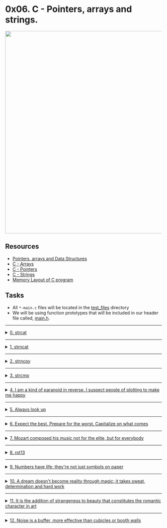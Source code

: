 # 0x06. C - Pointers, arrays and strings.

<p align="center">
    <img src="https://i.postimg.cc/dtJkkJV9/pointers.jpg" width="650">
</p>

## Resources

- [Pointers, arrays and Data Structures](https://gr00t.notion.site/Gr00t-s-C-Notes-94d170461cb7410fa110c998bd10ec03)
- [C - Arrays](https://www.tutorialspoint.com/cprogramming/c_arrays.htm)
- [C - Pointers](https://www.tutorialspoint.com/cprogramming/c_pointers.htm)
- [C - Strings](https://www.tutorialspoint.com/cprogramming/c_strings.htm)
- [Memory Layout of C program](https://aticleworld.com/memory-layout-of-c-program/)

## Tasks

- All `*-main.c` files will be located in the [test_files](./test_files) directory
- We will be using function prototypes that will be included in our header file called, [main.h](./main.h).

---

<details>
<summary><a href="./0-strcat.c">0. strcat</a></summary><br>

<img src="./images/0-strcat.png"/>

> [0-main.c](./test_files/0-main.c) for testing
```c
#include "main.h"
#include <stdio.h>

/**
 * main - check the code
 *
 * Return: Always 0.
 */
int main(void)
{
    char s1[98] = "Hello ";
    char s2[] = "World!\n";
    char *ptr;

    printf("%s\n", s1);
    printf("%s", s2);
    ptr = _strcat(s1, s2);
    printf("%s", s1);
    printf("%s", s2);
    printf("%s", ptr);
    return (0);
}
```

> Expected ouput:
```
Hello 
World!
Hello World!
World!
Hello World!
```

> compiled with:
```bash
gcc -Wall -pedantic -Werror -Wextra -std=gnu89 0-main.c 0-strcat.c -o 0-strcat
```

</details>

---

<details>
<summary><a href="./1-strncat.c">1. strncat</a></summary><br>

<img src="./images/1-strncat.png"/>

    
    
#### `[1-main.c](./test_files/1-main.c)` for testing
```c
#include "main.h"
#include <stdio.h>

/**
 * main - check the code
 *
 * Return: Always 0.
 */
int main(void)
{
    char s1[98] = "Hello ";
    char s2[] = "World!\n";
    char *ptr;

    printf("%s\n", s1);
    printf("%s", s2);
    ptr = _strncat(s1, s2, 1);
    printf("%s\n", s1);
    printf("%s", s2);
    printf("%s\n", ptr);
    ptr = _strncat(s1, s2, 1024);
    printf("%s", s1);
    printf("%s", s2);
    printf("%s", ptr);
    return (0);
}
```

#### Compiled with:
```bash
gcc -Wall -pedantic -Werror -Wextra -std=gnu89 1-main.c 1-strncat.c -o 1-strncat
```

#### Expected ouput:
```
Hello 
World!
Hello W
World!
Hello W
Hello WWorld!
World!
Hello WWorld!
```

</details>

---

<details>
<summary><a href="./2-strncpy.c">2. strncpy</a></summary><br>
    
<img src="./images/2-strncpy.png"/>

#### main.c
```c
#include "main.h"
#include <stdio.h>

/**
 * main - check the code
 *
 * Return: Always 0.
 */
int main(void)
{
    char s1[98];
    char *ptr;
    int i;

    for (i = 0; i < 98 - 1; i++)
    {
        s1[i] = '*';
    }
    s1[i] = '\0';
    printf("%s\n", s1);
    ptr = _strncpy(s1, "First, solve the problem. Then, write the code\n", 5);
    printf("%s\n", s1);
    printf("%s\n", ptr);
    ptr = _strncpy(s1, "First, solve the problem. Then, write the code\n", 90);
    printf("%s", s1);
    printf("%s", ptr);
    for (i = 0; i < 98; i++)
    {
        if (i % 10)
        {
            printf(" ");
        }
        if (!(i % 10) && i)
        {
            printf("\n");
        }
        printf("0x%02x", s1[i]);
    }
    printf("\n");
    return (0);
}
```

#### Compiled with

```bash
gcc -Wall -pedantic -Werror -Wextra -std=gnu89 2-main.c 2-strncpy.c -o 2-strncpy
```

#### Expected output

```
*************************************************************************************************
First********************************************************************************************
First********************************************************************************************
First, solve the problem. Then, write the code
First, solve the problem. Then, write the code
0x46 0x69 0x72 0x73 0x74 0x2c 0x20 0x73 0x6f 0x6c
0x76 0x65 0x20 0x74 0x68 0x65 0x20 0x70 0x72 0x6f
0x62 0x6c 0x65 0x6d 0x2e 0x20 0x54 0x68 0x65 0x6e
0x2c 0x20 0x77 0x72 0x69 0x74 0x65 0x20 0x74 0x68
0x65 0x20 0x63 0x6f 0x64 0x65 0x0a 0x00 0x00 0x00
0x00 0x00 0x00 0x00 0x00 0x00 0x00 0x00 0x00 0x00
0x00 0x00 0x00 0x00 0x00 0x00 0x00 0x00 0x00 0x00
0x00 0x00 0x00 0x00 0x00 0x00 0x00 0x00 0x00 0x00
0x00 0x00 0x00 0x00 0x00 0x00 0x00 0x00 0x00 0x00
0x2a 0x2a 0x2a 0x2a 0x2a 0x2a 0x2a 0x00
```


</details>

---

<details>
<summary><a href="./3-strcmp.c">3. strcmp</a></summary><br>

<img src="./images/3-strcmp.png"/>
    
### main.c
```c
#include "main.h"
#include <stdio.h>

/**
 * main - check the code
 *
 * Return: Always 0.
 */
int main(void)
{
    char s1[] = "Hello";
    char s2[] = "World!";

    printf("%d\n", _strcmp(s1, s2));
    printf("%d\n", _strcmp(s2, s1));
    printf("%d\n", _strcmp(s1, s1));
    return (0);
}
```

#### Compiled with:
```bash
gcc -Wall -pedantic -Werror -Wextra -std=gnu89 3-main.c 3-strcmp.c -o 3-strcmp
```

#### Expected output:
```
-15
15
0
```


</details>

---

<details>
<summary><a href="./4-rev_array.c">4. I am a kind of paranoid in reverse. I suspect people of plotting to make me happy</a></summary><br>

<img src="./images/4-rev_array.png"/>
    
    
#### main.c
```c
#include "main.h"
#include <stdio.h>

/**
 * main - check the code
 * @a: an array of integers
 * @n: the number of elements to swap
 *
 * Return: nothing.
 */
void print_array(int *a, int n)
{
    int i;

    i = 0;
    while (i < n)
    {
        if (i != 0)
        {
            printf(", ");
        }
        printf("%d", a[i]);
        i++;
    }
    printf("\n");
}

/**
 * main - check the code
 *
 * Return: Always 0.
 */
int main(void)
{
    int a[] = {0, 1, 2, 3, 4, 5, 6, 7, 8, 9, 98, 1024, 1337};

    print_array(a, sizeof(a) / sizeof(int));
    reverse_array(a, sizeof(a) / sizeof(int));
    print_array(a, sizeof(a) / sizeof(int));
    return (0);
}
```

#### Compiled with
```bash
gcc -Wall -pedantic -Werror -Wextra -std=gnu89 4-main.c 4-rev_array.c -o 4-rev_array
```

#### Expected output
```
0, 1, 2, 3, 4, 5, 6, 7, 8, 9, 98, 1024, 1337
1337, 1024, 98, 9, 8, 7, 6, 5, 4, 3, 2, 1, 0
```



</details>

---

<details>
<summary><a href="./5-string_toupper.c">5. Always look up</a></summary><br>
    
<img src="./images/5-string_toupper.png"/>
    

#### main.c
```c
#include "main.h"
#include <stdio.h>

/**
 * main - check the code
 *
 * Return: Always 0.
 */
int main(void)
{
    char str[] = "Look up!\n";
    char *ptr;

    ptr = string_toupper(str);
    printf("%s", ptr);
    printf("%s", str);
    return (0);
}
```

#### Compiled with
```bash
gcc -Wall -pedantic -Werror -Wextra -std=gnu89 5-main.c 5-string_toupper.c -o 5-string_toupper
```

#### Expected output
```
LOOK UP!
LOOK UP!
```


</details>

---

<details>
<summary><a href="./6-cap_string.c">6. Expect the best. Prepare for the worst. Capitalize on what comes</a></summary><br>

<img src="./images/6-cap_string.png"/>
    
#### main.c
```c
#include "main.h"
#include <stdio.h>

/**
 * main - check the code
 *
 * Return: Always 0.
 */
int main(void)
{
    char str[] = "Expect the best. Prepare for the worst. Capitalize on what comes.\nhello world! hello-world 0123456hello world\thello world.hello world\n";
    char *ptr;

    ptr = cap_string(str);
    printf("%s", ptr);
    printf("%s", str);
    return (0);
}
```

#### Compiled with
```bash
gcc -Wall -pedantic -Werror -Wextra -std=gnu89 6-main.c 6-cap_string.c -o 6-cap
```

#### Expected output
```
Expect The Best. Prepare For The Worst. Capitalize On What Comes.
Hello World! Hello-World 0123456hello World Hello World.Hello World
Expect The Best. Prepare For The Worst. Capitalize On What Comes.
Hello World! Hello-World 0123456hello World Hello World.Hello World
```


</details>

---

<details>
<summary><a href="./7-leet.c">7. Mozart composed his music not for the elite, but for everybody</a></summary><br>

<img src="./images/7-leet.png"/>
    
#### main.c
```c
#include "main.h"
#include <stdio.h>

/**
 * main - check the code for
 *
 * Return: Always 0.
 */
int main(void)
{
    char s[] = "Expect the best. Prepare for the worst. Capitalize on what comes.\n";
    char *p;

    p = leet(s);
    printf("%s", p);
    printf("%s", s);
    return (0);
}
```

#### Compiled with
```bash
gcc -Wall -pedantic -Werror -Wextra -std=gnu89 7-main.c 7-leet.c -o 7-1337
```

#### Expected output
```
3xp3c7 7h3 b3s7. Pr3p4r3 f0r 7h3 w0rs7. C4pi741iz3 0n wh47 c0m3s.
Expect the best. Prepare for the worst. Capitalize on what comes.
```

</details>

---

<details>
<summary><a href="./100-rot13.c">8. rot13</a></summary><br>

<img src="./images/100-rot13.png"/>

    
#### main.c
```c
#include "main.h"
#include <stdio.h>

/**
 * main - check the code
 *
 * Return: Always 0.
 */
int main(void)
{
    char s[] = "ROT13 (\"rotate by 13 places\", sometimes hyphenated ROT-13) is a simple letter substitution cipher.\n";
    char *p;

    p = rot13(s);
    printf("%s", p);
    printf("------------------------------------\n");
    printf("%s", s);
    printf("------------------------------------\n");
    p = rot13(s);
    printf("%s", p);
    printf("------------------------------------\n");
    printf("%s", s);
    printf("------------------------------------\n");
    p = rot13(s);
    printf("%s", p);
    printf("------------------------------------\n");
    printf("%s", s);
    return (0);
}
```

#### Compiled with
```bash
gcc -Wall -pedantic -Werror -Wextra -std=gnu89 100-main.c 100-rot13.c -o 100-rot13
```

#### Expected output
```
EBG13 ("ebgngr ol 13 cynprf", fbzrgvzrf ulcurangrq EBG-13) vf n fvzcyr yrggre fhofgvghgvba pvcure.
------------------------------------
EBG13 ("ebgngr ol 13 cynprf", fbzrgvzrf ulcurangrq EBG-13) vf n fvzcyr yrggre fhofgvghgvba pvcure.
------------------------------------
ROT13 ("rotate by 13 places", sometimes hyphenated ROT-13) is a simple letter substitution cipher.
------------------------------------
ROT13 ("rotate by 13 places", sometimes hyphenated ROT-13) is a simple letter substitution cipher.
------------------------------------
EBG13 ("ebgngr ol 13 cynprf", fbzrgvzrf ulcurangrq EBG-13) vf n fvzcyr yrggre fhofgvghgvba pvcure.
------------------------------------
EBG13 ("ebgngr ol 13 cynprf", fbzrgvzrf ulcurangrq EBG-13) vf n fvzcyr yrggre fhofgvghgvba pvcure.
```


</details>

---

<details>
<summary><a href="./101-print_number.c">9. Numbers have life; they're not just symbols on paper</a></summary><br>

<img src="./images/101-print_number.png"/>

    
#### main.c
```c
#include "main.h"

/**
 * main - check the code
 *
 * Return: Always 0.
 */
int main(void)
{
    print_number(98);
    _putchar('\n');
    print_number(402);
    _putchar('\n');
    print_number(1024);
    _putchar('\n');
    print_number(0);
    _putchar('\n');
    print_number(-98);
    _putchar('\n');
    return (0);
}
```

#### Compiled with
```bash
gcc -Wall -pedantic -Werror -Wextra -std=gnu89 _putchar.c 101-main.c 101-print_number.c -o 101-print_numbers
```

#### Expected output
```
98
402
1024
0
-98
```


</details>


---

<details>
<summary><a href="./102-magic.c">10. A dream doesn't become reality through magic; it takes sweat, determination and hard work</a></summary><br>

<img src="./images/102-magic.png"/>

    
#### main.c
```c
#include <stdio.h>

int main(void)
{
  int n;
  int a[5];
  int *p;

  a[2] = 1024;
  p = &n;
  /*
   * write your line of code here...
   * Remember:
   * - you are not allowed to use a
   * - you are not allowed to modify p
   * - only one statement
   * - you are not allowed to code anything else than this line of code
   */
  ;
  /* ...so that this prints 98\n */
  printf("a[2] = %d\n", a[2]);
  return (0);
}
```

#### Compiled with
```bash
gcc -Wall -pedantic -Werror -Wextra -std=gnu89 102-main.c 102-magic.c -o 102-magic
```

#### Expected output
```
a[2] = 98
```

</details>

---

<details>
<summary><a href="./103-infinite_add.c">11. It is the addition of strangeness to beauty that constitutes the romantic character in art</a></summary><br>

<img src="./images/103-infinite_add.png"/>


#### main.c
```c
#include "main.h"
#include <stdio.h>

/**
 * main - check the code
 *
 * Return: Always 0.
 */
int main(void)
{
        char *n = "1234567892434574367823574575678477685785645685876876774586734734563456453743756756784458";
        char *m = "9034790663470697234682914569346259634958693246597324659762347956349265983465962349569346";
        char r[100];
        char r2[10];
        char r3[11];
        char *res;

        res = infinite_add(n, m, r, 100);
        if (res == 0)
        {
                printf("Error\n");
        }
        else
        {
                printf("%s + %s = %s\n", n, m, res);
        }
        n = "1234567890";
        m = "1";
        res = infinite_add(n, m, r2, 10);
        if (res == 0)
        {
                printf("Error\n");
        }
        else
        {
                printf("%s + %s = %s\n", n, m, res);
        }
        n = "999999999";
        m = "1";
        res = infinite_add(n, m, r2, 10);
        if (res == 0)
        {
                printf("Error\n");
        }
        else
        {
                printf("%s + %s = %s\n", n, m, res);
        }
        res = infinite_add(n, m, r3, 11);
        if (res == 0)
        {
                printf("Error\n");
        }
        else
        {
                printf("%s + %s = %s\n", n, m, res);
        }
        return (0);
}
```

#### Compiled with
```bash
gcc -Wall -pedantic -Werror -Wextra -std=gnu89 103-main.c 103-infinite_add.c -o 103-add
```

#### Expected output
```
1234567892434574367823574575678477685785645685876876774586734734563456453743756756784458 + 9034790663470697234682914569346259634958693246597324659762347956349265983465962349569346 = 10269358555905271602506489145024737320744338932474201434349082690912722437209719106353804
Error
Error
999999999 + 1 = 1000000000
```



</details>

---

<details>
<summary><a href="./104-print_buffer.c">12. Noise is a buffer, more effective than cubicles or booth walls</a></summary><br>

<img src="./images/104-print_buffer.png"/>

    
#### main.c
```c
#include "main.h"
#include <stdio.h>

/**
 * main - check the code
 *
 * Return: Always 0.
 */
int main(void)
{
    char buffer[] = "This is a string!\0And this is the rest of the #buffer :)\1\2\3\4\5\6\7#cisfun\n\0\0\0\0\0\0\0\0\0\0\0\0\0\0\0\0\0\0\0\x20\x21\x34\x56#pointersarefun #infernumisfun\n";

    printf("%s\n", buffer);
    printf("---------------------------------\n");
    print_buffer(buffer, sizeof(buffer));
    return (0);
}
```

#### Compiled with
```bash
gcc -Wall -pedantic -Werror -Wextra -std=gnu89 104-main.c 104-print_buffer.c -o 104-buffer
```

#### Expected output
```
This is a string!
---------------------------------
00000000: 5468 6973 2069 7320 6120 This is a 
0000000a: 7374 7269 6e67 2100 416e string!.An
00000014: 6420 7468 6973 2069 7320 d this is 
0000001e: 7468 6520 7265 7374 206f the rest o
00000028: 6620 7468 6520 2362 7566 f the #buf
00000032: 6665 7220 3a29 0102 0304 fer :)....
0000003c: 0506 0723 6369 7366 756e ...#cisfun
00000046: 0a00 0000 0000 0000 0000 ..........
00000050: 0000 0000 0000 0000 0000 ..........
0000005a: 2021 3456 2370 6f69 6e74  !4V#point
00000064: 6572 7361 7265 6675 6e20 ersarefun 
0000006e: 2369 6e66 6572 6e75 6d69 #infernumi
00000078: 7366 756e 0a00           sfun..
```

</details>
